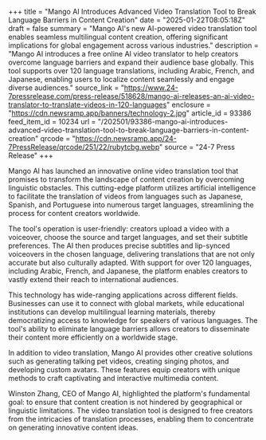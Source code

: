 +++
title = "Mango AI Introduces Advanced Video Translation Tool to Break Language Barriers in Content Creation"
date = "2025-01-22T08:05:18Z"
draft = false
summary = "Mango AI's new AI-powered video translation tool enables seamless multilingual content creation, offering significant implications for global engagement across various industries."
description = "Mango AI introduces a free online AI video translator to help creators overcome language barriers and expand their audience base globally. This tool supports over 120 language translations, including Arabic, French, and Japanese, enabling users to localize content seamlessly and engage diverse audiences."
source_link = "https://www.24-7pressrelease.com/press-release/518628/mango-ai-releases-an-ai-video-translator-to-translate-videos-in-120-languages"
enclosure = "https://cdn.newsramp.app/banners/technology-2.jpg"
article_id = 93386
feed_item_id = 10234
url = "/202501/93386-mango-ai-introduces-advanced-video-translation-tool-to-break-language-barriers-in-content-creation"
qrcode = "https://cdn.newsramp.app/24-7PressRelease/qrcode/251/22/rubytcbg.webp"
source = "24-7 Press Release"
+++

<p>Mango AI has launched an innovative online video translation tool that promises to transform the landscape of content creation by overcoming linguistic obstacles. This cutting-edge platform utilizes artificial intelligence to facilitate the translation of videos from languages such as Japanese, Spanish, and Portuguese into numerous target languages, streamlining the process for content creators worldwide.</p><p>The tool's operation is user-friendly: creators upload a video with a voiceover, choose the source and target languages, and set their subtitle preferences. The AI then produces precise subtitles and lip-synced voiceovers in the chosen language, delivering translations that are not only accurate but also culturally adapted. With support for over 120 languages, including Arabic, French, and Japanese, the platform enables creators to vastly extend their reach to international audiences.</p><p>This technology has wide-ranging applications across different fields. Businesses can use it to connect with global markets, while educational institutions can develop multilingual learning materials, thereby democratizing access to knowledge for speakers of various languages. The tool's ability to eliminate language barriers allows creators to disseminate their content more efficiently on a worldwide stage.</p><p>In addition to video translation, Mango AI provides other creative solutions such as generating talking pet videos, creating singing photos, and developing custom avatars. These features equip creators with unique methods to craft captivating and interactive multimedia content.</p><p>Winston Zhang, CEO of Mango AI, highlighted the platform's fundamental goal: to ensure that content creation is not hindered by geographical or linguistic limitations. The video translation tool is designed to free creators from the intricacies of translation processes, enabling them to concentrate on generating innovative content ideas.</p>